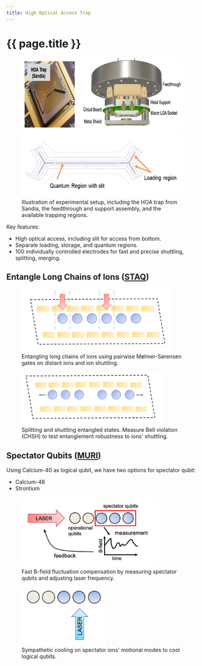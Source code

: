 ```yaml
---
title: High Optical Access Trap
---
```


# {{ page.title }}

<figure>
    <img src="/research/staq/SETUP1.png" alt="Ion trap and rendering of experimental apparatus" height="200" />
    <img src="/research/staq/SETUP2.png" alt="Diagram of trapping regions" height="166" />
    <figcaption>
        Illustration of experimental setup, including the HOA trap from Sandia, the feedthrough and support
        assembly, and the available trapping regions.
    </figcaption>
</figure>

Key features:
* High optical access, including slit for access from bottom.
* Separate loading, storage, and quantum regions.
* 100 individually controlled electrodes for fast and precise shuttling, splitting, merging.

## Entangle Long Chains of Ions ([STAQ](https://staq.pratt.duke.edu/))

<figure>
    <img src="/research/staq/STAQ1.png" alt="Illustration of pairwise gates on distant ions" height="168" />
    <figcaption>
        Entangling long chains of ions using pairwise M&oslash;lmer-S&oslash;rensen gates on distant ions and ion shuttling.
    </figcaption>
</figure>

<figure>
    <img src="/research/staq/STAQ2.png" alt="Illustration of ion chain splitting" height="142" />
    <figcaption>
        Splitting and shuttling entangled states. Measure Bell violation (CHSH) to test entanglement robustness to ions' shuttling.
    </figcaption>
</figure>

## Spectator Qubits ([MURI](https://www.onr.navy.mil/en/Education-Outreach/Sponsored-Research/University-Research-Initiatives/MURI))

Using Calcium-40 as logical qubit, we have two options for spectator qubit:
* Calcium-48
* Strontium

<figure>
    <img src="/research/staq/MURI1.png" alt="Illustration of usage of spectator qubits" height="185" />
    <figcaption>
        Fast B-field fluctuation compensation by measuring spectator qubits and adjusting laser frequency.
    </figcaption>
</figure>

<figure>
    <img src="/research/staq/MURI2.png" alt="Illustration of sympathetic cooling" height="155" />
    <figcaption>
        Sympathetic cooling on spectator ions' motional modes to cool logical qubits.
    </figcaption>
</figure>
